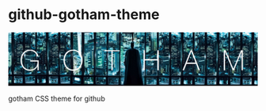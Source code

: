 # github-gotham-theme


![github gotham theme](/img/gotham.png "Github Gotham Theme")

gotham CSS theme for github
